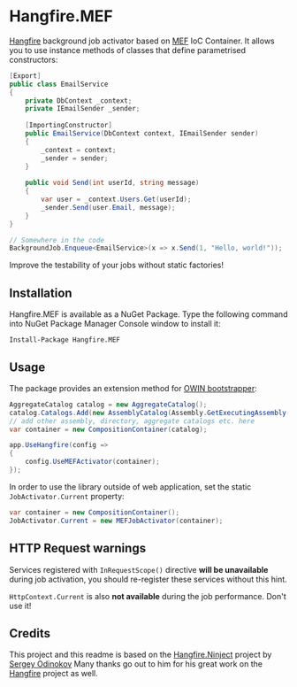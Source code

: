 Hangfire.MEF
============

[Hangfire](http://hangfire.io) background job activator based on 
[MEF](http://msdn.microsoft.com/en-us/library/dd460648(v=vs.110).aspx) IoC Container. It allows you to use instance
methods of classes that define parametrised constructors:

```csharp
[Export]
public class EmailService
{
	private DbContext _context;
    private IEmailSender _sender;
	
	[ImportingConstructor]
	public EmailService(DbContext context, IEmailSender sender)
	{
		_context = context;
		_sender = sender;
	}
	
	public void Send(int userId, string message)
	{
		var user = _context.Users.Get(userId);
		_sender.Send(user.Email, message);
	}
}	

// Somewhere in the code
BackgroundJob.Enqueue<EmailService>(x => x.Send(1, "Hello, world!"));
```

Improve the testability of your jobs without static factories!

Installation
--------------

Hangfire.MEF is available as a NuGet Package. Type the following
command into NuGet Package Manager Console window to install it:

```
Install-Package Hangfire.MEF
```

Usage
------

The package provides an extension method for [OWIN bootstrapper](http://docs.hangfire.io/en/latest/users-guide/getting-started/owin-bootstrapper.html):

```csharp
AggregateCatalog catalog = new AggregateCatalog();
catalog.Catalogs.Add(new AssemblyCatalog(Assembly.GetExecutingAssembly()));
// add other assembly, directory, aggregate catalogs etc. here
var container = new CompositionContainer(catalog);

app.UseHangfire(config =>
{
    config.UseMEFActivator(container);
});
```

In order to use the library outside of web application, set the static `JobActivator.Current` property:

```csharp
var container = new CompositionContainer();
JobActivator.Current = new MEFJobActivator(container);
```

HTTP Request warnings
-----------------------

Services registered with `InRequestScope()` directive **will be unavailable**
during job activation, you should re-register these services without this
hint.

`HttpContext.Current` is also **not available** during the job performance. 
Don't use it!

Credits
--------

This project and this readme is based on the [Hangfire.Ninject](https://github.com/HangfireIO/Hangfire.Ninject) 
project by [Sergey Odinokov](https://github.com/odinserj) Many thanks go out to him for his great work on the
 [Hangfire](http://hangfire.io) project as well.
